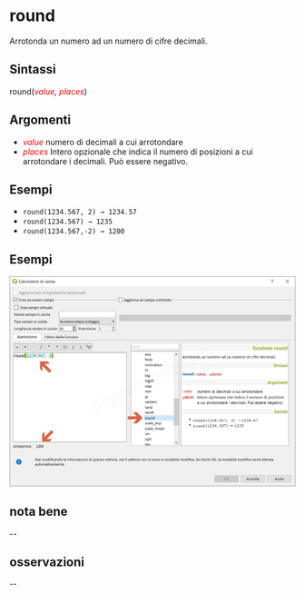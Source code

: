 # round

Arrotonda un numero ad un numero di cifre decimali.

## Sintassi

round(_<span style="color:red;">value</span>, <span style="color:red;">places</span>_)

## Argomenti

* _<span style="color:red;">value<span style="color:red;">_ numero di decimali a cui arrotondare
* _<span style="color:red;">places</span>_ Intero opzionale che indica il numero di posizioni a cui arrotondare i decimali. Può essere negativo.

## Esempi

* `round(1234.567, 2) → 1234.57`
* `round(1234.567) → 1235`
* `round(1234.567,-2) → 1200`

## Esempi

![](../../img/matematica/round/round1.png)

## nota bene

--

## osservazioni

--
